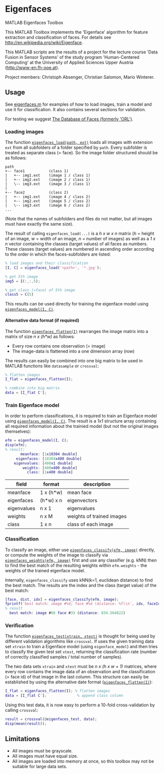 # Eigenfaces
MATLAB Eigenfaces Toolbox

This MATLAB Toolbox implements the 'Eigenface' algorithm for feature extraction and classification of faces.
For details see http://en.wikipedia.org/wiki/Eigenface.

This MATLAB scripts are the results of a project for the lecture course 'Data Fusion in Sensor Systems' of the study program 'Human-Centered Computing' at the University of Applied Sciences Upper Austria (http://www-en.fh-ooe.at).

Project members: Christoph Absenger, Christian Salomon, Mario Winterer.

## Usage

See [eigenfaces.m](eigenfaces.m) for examples of how to load images, train a model and use it for classification. It also contains several sections for validation.

For testing we suggest [The Database of Faces (formerly 'ORL')](http://www.cl.cam.ac.uk/research/dtg/attarchive/facedatabase.html).

### Loading images

The function [`eigenfaces_load(path, ext)`](eigenfaces_load.m) loads all images with extension `ext` from all subfolders of a folder specified by `path`. Every subfolder is treated as separate class (= face). So the image folder structured should be as follows:

````
path
+-- face1           (class 1)
|   +-- img1.ext    (image 1 / class 1)
|   +-- img2.ext    (image 2 / class 1)
|   \-- img3.ext    (image 3 / class 1)
|
+-- face2           (class 2)
|   +-- img1.ext    (image 4 / class 2)
|   +-- img2.ext    (image 5 / class 2)
|   \-- img3.ext    (image 6 / class 2)
...
````

(Note that the names of subfolders and files do not matter, but all images must have exactly the same size).

The result of calling `eigenfaces_load(...)` is a _h x w x n_ matrix (_h_ = height of an image, _w_ = width of an image, _n_ = number of images) as well as a _1 x n_ vector containing the classes (target values) of all faces as numbers. These classes (target values) are numbered in ascending order according to the order in which the faces-subfolders are listed:

````matlab
% load images and their classification
[I, C] = eigenfaces_load('<path>', '*.jpg');

% get 5th image
img5 = I(:,:,5);

% get class (=face) of 5th image
class5 = C(5)
````

This results can be used directly for training the eigenface model using [`eigenfaces_model(I, C)`](eigenfaces_model.m).

#### Alternative data format (if required)

The function [`eigenfaces_flatten(I)`](eigenfaces_flatten.m) rearranges the image matrix into a matrix of size _n x (h*w)_ as follows:

* Every row contains one observation (= image)
* The image-data is flattened into a one dimension array (row)

The results can easily be combined into one big matrix to be used in MATLAB functions like `datasample` or `crossval`:
 
 ````matlab
 % flatten images
 I_flat = eigenfaces_flatten(I);
 
 % combine into big matrix
 data = [I_flat C'];
 
 ````

### Train Eigenface model

In order to perform classifications, it is required to train an Eigenface model using [`eigenfaces_model(I, C)`](eigenfaces_model.m). The result is a _1x1_ structure array containing all required information about the trainied model (but not the original images themselves):

````matlab
efm = eigenfaces_model(I, C);
disp(efm);
% result:
       meanface: [1x10304 double]
     eigenfaces: [10304x400 double]
    eigenvalues: [400x1 double]
        weights: [400x400 double]
          class: [1x400 double]
````

| field       | format    | description               |
|-------------|-----------|---------------------------|
| meanface    | 1 x (h*w) | mean face                 |
| eigenfaces  | (h*w) x n | eigenvectors              |
| eigenvalues | n x 1     | eigenvalues               |
| weights     | n x M     | weights of trained images |
| class       | 1 x n     | class of each image       |

### Classification

To classify an image, either use [`eigenfaces_classify(efm, image)`](eigenfaces_classify.m) directly, or compute the weights of the image to classify via [`eigenfaces_weights(efm, image)`](eigenfaces_weights.m) first and use any classifier (e.g. kNN) then to find the best match of the resulting weights within `efm.weights` - the weights of the trained eigenface model.

Internally, `eigenfaces_classify` uses kNN(k=1, euclidean distance) to find the best match. The results are the index and the class (target value) of the best match:

````matlab
[face, dist, idx] = eigenfaces_classify(efm, image);
fprintf('best match: image #%d; face #%d (distance: %f)\n', idx, faceId, dist);
% result
  best match: image #68 face #33 (distance: 834.564822)
````

### Verification

The function [`eigenfaces_test(xtrain, xtest)`](eigenfaces_test.m) is thought for being used by different validation algorithms like `crossval`. If uses the given training data set `xtrain` to train a Eigenface model (using `eigenface_model`) and then tries to classify the given test set `xtest`, returning the classification rate (number of correctly classified samples / total number of samples).

The two data sets `xtrain` and `xtest` must be _n x (h x w + 1)_ matrices, where every row contains the image data of an observation and the classification (= face id) of that image in the last column. This structure can easily be established by using the alternative date format ([`eigenfaces_flatten(I)`](eigenfaces_flatten.m)):

````matlab
I_flat = eigenfaces_flatten(I); % flatten images
data = [I_flat C'];              % append class column
````

Using this test data, it is now easy to perform a 10-fold cross-validation by calling `crossval`:

````matlab
result = crossval(@eigenfaces_test, data);
disp(mean(result));
````

## Limitations

* All images must be grayscale.
* All images must have equal size.
* All images are loaded into memory at once, so this toolbox may not be suitable for large data sets.

